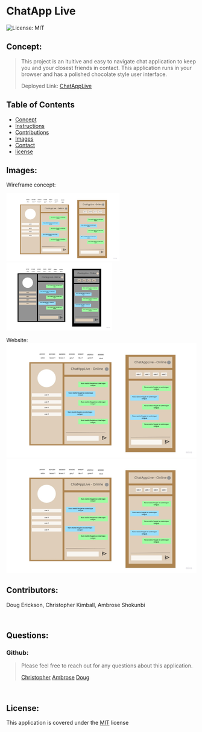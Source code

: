 # ChatApp Live

![License: MIT](https://img.shields.io/badge/license-MIT-blue)
## Concept:
<blockquote>
<p>This project is an ituitive and easy to navigate chat application to keep you and your closest friends in contact. This application runs in your browser and has a polished chocolate style user interface.

Deployed Link: [ChatAppLive](https://livechat-app-1.herokuapp.com/)
</p>
</blockquote>

## Table of Contents
- [Concept](#concept)
- [Instructions](#instructions)
- [Contributions](#contributors)
- [Images](#images)
- [Contact](#questions)
- [license](#license)

## Images:
Wireframe concept:

<img src="./assets/Images/1 Light mode.jpg" width="300" > <img src="./assets/Images/1 Dark mode.jpg" width="281" >

Website:
<img src="./assets/Images/1 Light mode.jpg" width="585" >
<img src="./assets/Images/1 Light mode.jpg" width="585" >



## Contributors:

Doug Erickson, Christopher Kimball, Ambrose Shokunbi

<br>

## Questions:
### Github:
<blockquote>
Please feel free to reach out for any questions about this application.

[Christopher](https://github.com/axdot) 
[Ambrose](https://github.com/ashokunb) 
[Doug](https://github.com/Crimsondrac1) 
</blockquote>

<br>

## License:

  This application is covered under the [MIT](https://spdx.org/licenses/MIT.html) license
<br>

